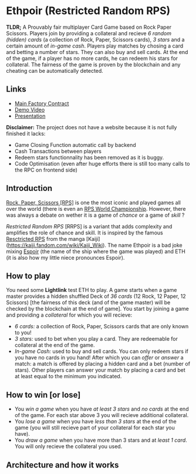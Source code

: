 # Ethpoir (Restricted Random RPS)

**TLDR;** A Prouvably fair multiplayer Card Game based on Rock Paper Scissors. Players join by providing a collateral and recieve <em>6 random (hidden) cards</em> (a collection of Rock, Paper, Scissors cards), <em>3 stars</em> and a certain amount of <em>in-game cash</em>. Players play matches by chosing a card and betting a number of stars. They can also buy and sell cards. At the end of the game, if a player has no more cards, he can redeem his stars for collateral. The fairness of the game is proven by the blockchain and any cheating can be automatically detected.

## Links

- [Main Factory Contract](https://pegasus.lightlink.io/address/0x37A62b897Ce9Bf2858a2755104b0158d9FAb3248)
- [Demo Video](https://www.youtube.com/watch?v=5mIXBvg7C2U)
- [Presentation](https://docs.google.com/presentation/d/1NLqBMs5poGdPGoexNdt9FHfSR3FSEIhnVAr6JW32ZHY/edit?usp=sharing)

**Disclaimer:** The project does not have a website because it is not fully finished it lacks:

- Game Closing Function automatic call by backend
- Cash Transactions between players
- Redeem stars functionnality has been removed as it is buggy.
- Code Optimisation (even after huge efforts there is still too many calls to the RPC on frontend side)

## Introduction

[Rock, Paper, Scissors [RPS]]("https://en.wikipedia.org/wiki/Rock_paper_scissors) is one the most iconic and played games all over the world
(there is even an [RPS World Championship](https://wrpsa.com/rock-paper-scissors-tournaments/). However, there was always a debate on wether it is a game of <em>chance</em> or a game of <em>skill</em> ?

<em>Restricted Random RPS</em> [RRPS] is a variant that adds complexity and amplifies the role of chance and skill. It is inspired by the famous [Resctricted RPS](https://kaiji.fandom.com/wiki/Restricted_Rock_Paper_Scissors) from the manga [Kaiji] (https://kaiji.fandom.com/wiki/Kaiji_Wiki).
The name Ethpoir is a bad joke mixing [Espoir](https://kaiji.fandom.com/wiki/Espoir) (the name of the ship where the game was played) and ETH (it is also how my little niece pronounces Espoir).

## How to play

You need some <strong>Lightlink</strong> test ETH to play. A game starts when a game master provides a hidden shuffled Deck of <em>36 cards</em> (12 Rock, 12 Paper, 12 Scissors) [the fairness of this deck (and of the game master) will be checked by the blockchain at the end of game]. You start by joining a game and providing a <em>collateral</em> for which you will recieve:

- <em>6 cards: </em> a collection of Rock, Paper, Scissors cards that are only known to you!
- <em>3 stars: </em> used to bet when you play a card. They are redeemable for collateral at the end of the game.
- <em>In-game Cash: </em> used to buy and sell cards. You can only redeem stars if you have no cards in you hand!
  After which you can <em>offer</em> or <em>answer</em> a match: a
  match is offered by placing a hidden card and a bet (number of
  stars). Other players can answer your match by placing a card
  and bet at least equal to the minimum you indicated.

## How to win [or lose]

- You <em>win a game</em> when you have <em>at least 3 stars </em> and <em>no cards</em> at the end of the game. For each star above 3 you will recieve additional collateral.
- You <em>lose a game </em> when you have <em>less than 3 stars</em> at the end of the game (you will still recieve part of your collateral for each star you have).
- You <em>draw a game</em> when you have more than 3 stars and at <em>least 1 card</em>. You will only recieve the collateral you used.

## Architecture and how it works
